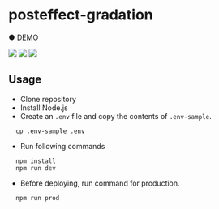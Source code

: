 # posteffect-gradation

● <a href="https://hisamikurita.github.io/posteffect-gradation/public/">DEMO</a>

<img src="https://user-images.githubusercontent.com/47776346/128633398-3b09af3c-01a0-4344-b5ff-bfac559343b1.png">

<img src="https://user-images.githubusercontent.com/47776346/128633402-7569e03d-5d9a-4706-be52-4dc1203f8433.png">

<img src="https://user-images.githubusercontent.com/47776346/128633404-5efea081-c605-43a9-a121-a2ecba7fc86d.png">

## Usage
* Clone repository<br>
* Install Node.js<br>
* Create an `.env` file and copy the contents of `.env-sample`. <br>
```
  cp .env-sample .env
```
* Run following commands<br>
```
  npm install
  npm run dev
```

* Before deploying, run command for production.<br>
```
  npm run prod
```
